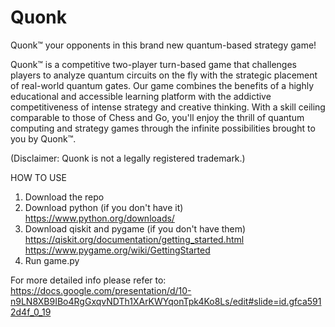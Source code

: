 # Quonk
Quonk™ your opponents in this brand new quantum-based strategy game!

Quonk™ is a competitive two-player turn-based game that challenges players to analyze quantum circuits on the fly with the strategic placement of real-world quantum gates. Our game combines the benefits of a highly educational and accessible learning platform with the addictive competitiveness of intense strategy and creative thinking. With a skill ceiling comparable to those of Chess and Go, you'll enjoy the thrill of quantum computing and strategy games through the infinite possibilities brought to you by Quonk™.

(Disclaimer: Quonk is not a legally registered trademark.)

HOW TO USE
1. Download the repo
2. Download python (if you don't have it)
https://www.python.org/downloads/
3. Download qiskit and pygame (if you don't have them)
https://qiskit.org/documentation/getting_started.html
https://www.pygame.org/wiki/GettingStarted
4. Run game.py 

For more detailed info please refer to:
https://docs.google.com/presentation/d/10-n9LN8XB9IBo4RgGxqvNDTh1XArKWYqonTpk4Ko8Ls/edit#slide=id.gfca5912d4f_0_19
